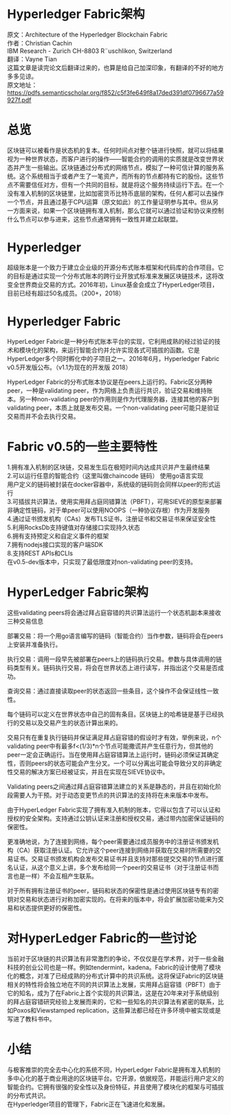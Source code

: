 # Hyperledger Fabric架构
原文：Architecture of the Hyperledger Blockchain Fabric  
作者：Christian Cachin  
IBM Research - Zurich CH-8803 R¨uschlikon, Switzerland  
翻译：Vayne Tian  
这篇文章是读完论文后翻译过来的，也算是给自己加深印象，有翻译的不好的地方多多见谅。  
原文地址：https://pdfs.semanticscholar.org/f852/c5f3fe649f8a17ded391df0796677a59927f.pdf

# 总览  
区块链可以被看作是状态机的复本。任何时间点对整个链进行快照，就可以将结果视为一种世界状态，而客户进行的操作——智能合约的调用的实质就是改变世界状态并产生一些输出。区块链通过分布式的网络节点，模拟了一种可信计算的服务系统。这个系统相当于或者产生了一笔资产，而所有的节点都持有它的股份。这些节点不需要信任对方，但有一个共同的目标，就是将这个服务持续运行下去。在一个没有准入机制的区块链里，比如加密货币比特币底层的架构，任何人都可以去操作一个节点，并且通过基于CPU运算（原文如此）的工作量证明参与其中。但从另一方面来说，如果一个区块链拥有准入机制，那么它就可以通过验证和协议来控制什么节点可以参与进来，这些节点通常拥有一致性并建立起联盟。

# Hyperledger
超级账本是一个致力于建立企业级的开源分布式账本框架和代码库的合作项目。它的目标是通过实现一个分布式账本的跨行业开放式标准来发展区块链技术，这将改变全世界商业交易的方式。2016年初，Linux基金会成立了HyperLedger项目，目前已经有超过50名成员。（200+，2018）

# Hyperledger Fabric
HyperLedger Fabric是一种分布式账本平台的实现，它利用成熟的经过验证的技术和模块化的架构，来运行智能合约并允许实现各式可插拔的函数。它是 HyperLedger多个同时孵化中的子项目之一。2016年6月，Hyperledger Fabric v0.5开发版公布。（v1.1为现在的开发版 2018）

HyperLedger Fabric的分布式账本协议是在peers上运行的。Fabric区分两种peer，一种是validating peer，作为网络上负责运行共识，验证交易和维持账本。另一种non-validating peer的作用则是作为代理服务器，连接其他的客户到validating peer，本质上就是发布交易。一个non-validating peer可能只是验证交易而并不会去执行交易。
	
# Fabric v0.5的一些主要特性

1.拥有准入机制的区块链，交易发生后在极短时间内达成共识并产生最终结果  
2.可以运行任意的智能合约（这里叫做chaincode 链码） 使用go语言实现  
用户定义的链码被封装在docker容器中，系统级的链码则会同样以peer的形式运行  
3.可插拔共识算法，使用实用拜占庭同错算法（PBFT），可用SIEVE的原型来部署非确定性链码，对于单peer可以使用NOOPS（一种协议存根）作为开发服务  
4.通过证书颁发机构（CAs）发布TLS证书，注册证书和交易证书来保证安全性  
5.利用RocksDb支持键值对存储接口实现持久状态  
6.拥有支持预定义和自定义事件的框架  
7.拥有nodejs接口实现的客户端SDK  
8.支持REST APIs和CLIs  
在v0.5-dev版本中，只实现了最低限度对non-validating peer的支持。  


# HyperLedger Fabric架构
	
这些validating peers将会通过拜占庭容错的共识算法运行一个状态机副本来接收三种交易信息  

部署交易：将一个用go语言编写的链码（智能合约）当作参数，链码将会在peers上安装并准备执行。  

执行交易：调用一段早先被部署在peers上的链码执行交易。参数与具体调用的链码类型有关。链码执行交易，将会在世界状态上进行读写，并指出这个交易是否成功。 

查询交易：通过直接读取peer的状态返回一些条目，这个操作不会保证线性一致性。  

每个链码可以定义在世界状态中自己的固有条目。区块链上的哈希链是基于已经执行的交易以及交易产生的状态计算出来的。  

交易只有在重复执行链码并保证满足拜占庭容错的假设时才有效，举例来说，n个validating peer中有最多f<(1/3)*n个节点可能撒谎并产生任意行为，但其他的peer一定会正确运行。当在使用拜占庭容错算法上运行时，链码必须保证其确定性，否则peers的状态可能会产生分叉。一个可以分离出可能会导致分叉的非确定性交易的解决方案已经被证实，并且在实现在SIEVE协议中。 

Validating peers之间通过拜占庭容错算法建立的关系是静态的，并且在初始化阶段需要人为干预。对于动态变更节点的共识算法的支持将在未来版本中发布。  

由于HyperLedger Fabric实现了拥有准入机制的账本，它得以包含了可以认证和授权的安全架构。支持通过公钥认证来注册和授权交易，通过带内加密保证链码的保密性。

更准确地说，为了连接到网络，每个peer需要通过成员服务中的注册证书颁发机构（CA）获取注册认证。它允许这个peer连接到网络并获取在交易时所需要的交易证书。交易证书颁发机构会发布交易证书并且支持对那些提交交易的节点进行匿名认证，从这个意义上讲，多个发布给同一个peer的交易证书（对于注册证书而言也是一样）不会互相产生联系。  

对于所有拥有注册证书的peer，链码和状态的保密性是通过使用区块链专有的密钥对交易和状态进行对称加密实现的。在将来的版本中，将会扩展加密功能来为交易和状态提供更好的保密性。  


# 对HyperLedger Fabric的一些讨论
当前对于区块链的共识算法有非常激烈的争论，不仅仅是在学术界，对于一些金融科技的创业公司也是一样。例如tendermint，kadena。Fabric的设计使用了模块化的概念，对准了已经成熟的分布式计算中的共识系统。这将保证Fabric的区块链相关的特性将会独立地在不同的共识算法上发展，实用拜占庭容错（PBFT）由于它的知名，成为了在Fabric上首个实现的共识算法，这是在20年来对于系统级别的拜占庭容错研究经验上发展而来的，它和一些知名的共识算法有紧密的联系，比如Poxos和Viewstamped replication，这些算法都已经在许多环境中被实现或是写进了教科书中。

# 小结

与极客推崇的完全去中心化的系统不同，HyperLedger Fabric是拥有准入机制的多中心化的基于商业用途的区块链平台。它开源，依据规范，并能运行用户定义的智能合约。它拥有很强的安全性以及身份特征，并且使用了模块化的框架与可插拔的分布式共识。  
在Hyperledger项目的管理下，Fabric正在飞速进化和发展。  
